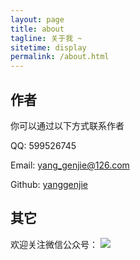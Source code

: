 ```yaml
---
layout: page
title: about
tagline: 关于我 ~
sitetime: display
permalink: /about.html
---
```


## 作者

你可以通过以下方式联系作者

QQ: 599526745

Email: <a href="mailto:yang_genjie@126.com">yang_genjie@126.com</a>

Github: [yanggenjie](https://github.com/yanggenjie)

## 其它
欢迎关注微信公众号：
<a target="_blank"><img src="https://i.loli.net/2019/10/31/xsctQelUCKEM4yN.jpg" ></a>
